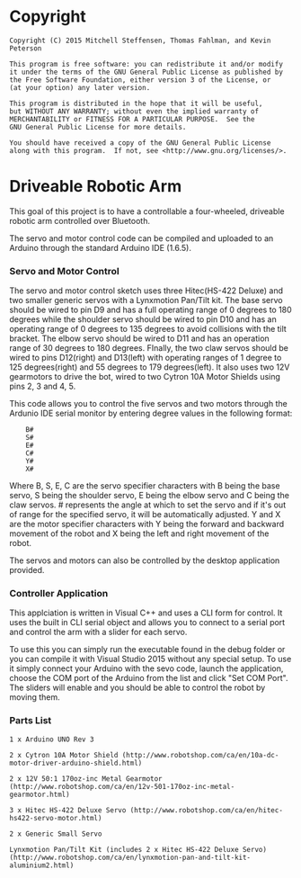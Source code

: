 # Copyright
   
    Copyright (C) 2015 Mitchell Steffensen, Thomas Fahlman, and Kevin Peterson

    This program is free software: you can redistribute it and/or modify
    it under the terms of the GNU General Public License as published by
    the Free Software Foundation, either version 3 of the License, or
    (at your option) any later version.

    This program is distributed in the hope that it will be useful,
    but WITHOUT ANY WARRANTY; without even the implied warranty of
    MERCHANTABILITY or FITNESS FOR A PARTICULAR PURPOSE.  See the
    GNU General Public License for more details.

    You should have received a copy of the GNU General Public License
    along with this program.  If not, see <http://www.gnu.org/licenses/>.

# Driveable Robotic Arm

This goal of this project is to have a controllable a four-wheeled, driveable robotic arm controlled over Bluetooth.

The servo and motor control code can be compiled and uploaded to an Arduino through the standard Arduino IDE (1.6.5).

### Servo and Motor Control

The servo and motor control sketch uses three Hitec(HS-422 Deluxe) and two smaller generic servos with a Lynxmotion Pan/Tilt kit. The base servo should be wired to pin D9 and has a full operating range of 0 degrees to 180 degrees while the shoulder servo should be wired to pin D10 and has an operating range of 0 degrees to 135 degrees to avoid collisions with the tilt bracket. The elbow servo should be wired to D11 and has an operation range of 30 degrees to 180 degrees. FInally, the two claw servos should be wired to pins D12(right) and D13(left) with operating ranges of 1 degree to 125 degrees(right) and 55 degrees to 179 degrees(left). It also uses two 12V gearmotors to drive the bot, wired to two Cytron 10A Motor Shields using pins 2, 3 and 4, 5.

This code allows you to control the five servos and two motors through the Ardunio IDE serial monitor by entering degree values in the following format:

		B#
		S#
		E#
		C#
		Y#
		X#
		
Where B, S, E, C are the servo specifier characters with B being the base servo, S being the shoulder servo, E being the elbow servo and C being the claw servos. # represents the angle at which to set the servo and if it's out of range for the specified servo, it will be automatically adjusted. Y and X are the motor specifier characters with Y being the forward and backward movement of the robot and X being the left and right movement of the robot.

The servos and motors can also be controlled by the desktop application provided.

### Controller Application

This applciation is written in Visual C++ and uses a CLI form for control. It uses the built in CLI serial object and allows you to connect to a serial port and control the arm with a slider for each servo.

To use this you can simply run the executable found in the debug folder or you can compile it with Visual Studio 2015 without any special setup. To use it simply connect your Arduino with the sevo code, launch the application, choose the COM port of the Arduino from the list and click "Set COM Port". The sliders will enable and you should be able to control the robot by moving them.

### Parts List

	1 x Arduino UNO Rev 3
	
	2 x Cytron 10A Motor Shield (http://www.robotshop.com/ca/en/10a-dc-motor-driver-arduino-shield.html)
	
	2 x 12V 50:1 170oz-inc Metal Gearmotor (http://www.robotshop.com/ca/en/12v-501-170oz-inc-metal-gearmotor.html)
	
	3 x Hitec HS-422 Deluxe Servo (http://www.robotshop.com/ca/en/hitec-hs422-servo-motor.html)
	
	2 x Generic Small Servo
	
	Lynxmotion Pan/Tilt Kit (includes 2 x Hitec HS-422 Deluxe Servo) (http://www.robotshop.com/ca/en/lynxmotion-pan-and-tilt-kit-aluminium2.html)
